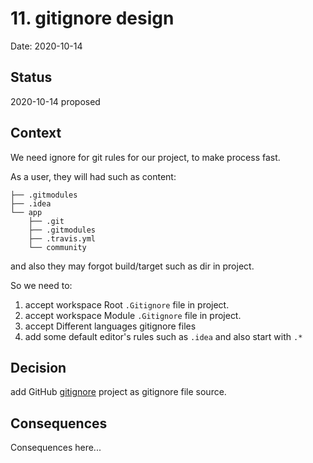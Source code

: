 # 11. gitignore design

Date: 2020-10-14

## Status

2020-10-14 proposed

## Context

We need ignore for git rules for our project, to make process fast.


As a user, they will had such as content:

```
├── .gitmodules
├── .idea
└── app
    ├── .git
    ├── .gitmodules
    ├── .travis.yml
    └── community
```

and also they may forgot build/target such as dir in project.

So we need to:

1. accept workspace Root `.Gitignore` file in project.
2. accept workspace Module `.Gitignore` file in project.
3. accept Different languages gitignore files
4. add some default editor's rules such as `.idea` and also start with `.*`

## Decision

add GitHub [gitignore](https://github.com/github/gitignore) project as gitignore file source.

## Consequences

Consequences here...
